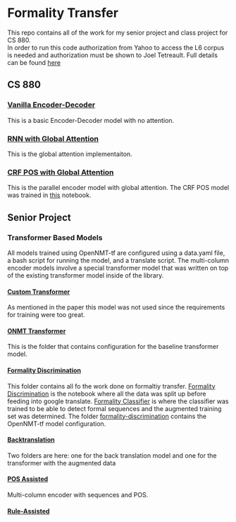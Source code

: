 # Formality Transfer
This repo contains all of the work for my senior project and class project for CS 880. <br>
In order to run this code authorization from Yahoo to access the L6 corpus is needed 
and authorization must be shown to Joel Tetreault. Full details can be found [here](https://github.com/raosudha89/GYAFC-corpus)

## CS 880
### [Vanilla Encoder-Decoder](https://github.com/sms1097/formality-transfer/blob/master/supervised/Baselines/Vanilla%20Encoder%20Decoder.ipynb)
This is a basic Encoder-Decoder model with no attention.

### [RNN with Global Attention](https://github.com/sms1097/formality-transfer/blob/master/supervised/Baselines/Global%20Attention%20Model.ipynb)
This is the global attention implementaiton.

### [CRF POS with Global Attention](https://github.com/sms1097/formality-transfer/blob/master/supervised/Multi-Encoder%20RNN/CRF%20POS%20Concat.ipynb)
This is the parallel encoder model with global attention. The CRF POS model was trained in [this](https://github.com/sms1097/formality-transfer/blob/master/supervised/Multi-Encoder%20RNN/POS%20Generation.ipynb) notebook.

## Senior Project
### Transformer Based Models
All models trained using OpenNMT-tf are configured using a data.yaml file, a bash script for running the model, and a translate script. The multi-column encoder models involve a special transformer model that was written on top of the existing transformer model inside of the library. 

#### [Custom Transformer](https://github.com/sms1097/formality-transfer/blob/master/supervised/Baselines/Transformer%20Model.ipynb)
As mentioned in the paper this model was not used since the requirements for training were too great. 

#### [ONMT Transformer](https://github.com/sms1097/formality-transfer/tree/master/supervised/Baselines/onmt-transformer)
This is the folder that contains configuration for the  baseline transformer model. 

#### [Formality Discrimination](https://github.com/sms1097/formality-transfer/tree/master/semi-supervised/Formality%20Discrimination)
This folder contains all fo the work done on formaltiy transfer. [Formality Discrimination](https://github.com/sms1097/formality-transfer/blob/master/semi-supervised/Formality%20Discrimination/Formality%20Discrimination.ipynb) is the notebook where all the data was split up before feeding into google translate. [Formality Classifier](https://github.com/sms1097/formality-transfer/blob/master/semi-supervised/Formality%20Discrimination/Formality%20Classifier.ipynb) is where the classifier was trained to be able to detect formal sequences and the augmented training set was determined. The folder [formality-discrimination](https://github.com/sms1097/formality-transfer/tree/master/semi-supervised/Formality%20Discrimination/formality-discrimination) contains the OpenNMT-tf model configuration.

#### [Backtranslation](https://github.com/sms1097/formality-transfer/tree/master/semi-supervised/backtranslation)
Two folders are here: one for the back translation model and one for the transformer with the augmented data

#### [POS Assisted](https://github.com/sms1097/formality-transfer/tree/master/supervised/Multi-Encoder%20Transformer/crf-pos/transformer-crf)
Multi-column encoder with sequences and POS.

#### [Rule-Assisted](https://github.com/sms1097/formality-transfer/tree/master/supervised/Multi-Encoder%20Transformer/rule-assisted)



